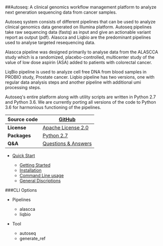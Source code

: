 ##Autoseq: A clinical genomics workflow management platform to analyze next generation sequencing data from cancer samples.


Autoseq system consists of different pipelines that can be used to analyze clinical genomics data generated on Illumina platform. Autoseq pipelines take raw sequencing data (fastq) as input and give an actionable variant report as output (pdf). Alascca and Liqbio are the predominant pipelines used to analyse targeted resequencing data.

Alascca pipeline was designed primarily to analyse data from the ALASCCA study which is a randomized, placebo-controlled, multicenter study of the value of low dose aspirin (ASA) added to patients with colorectal cancer.

LiqBio pipeline is used to analyze cell free DNA from blood samples in PROBIO study, Prostate cancer. Liqbio pipeline has two versions, one with regular data analysis steps and another pipeline with additional umi processing steps.

Autoseq's entire platform along with utility scripts are written in Python 2.7 and Python 3.6. We are currently porting all versions of the code to Python 3.6 for harmonious functioning of the pipelines.


| Source code | [GitHub](https://github.com/ClinSeq/autoseq)|
|-------------|-----------------------------------------------|
| <b>License</b> | [Apache License 2.0](http://www.apache.org/licenses/LICENSE-2.0)|
| <b>Packages</b> | [Python 2.7]() | [Conda Package Management](https://docs.conda.io/en/latest/)|
| <b>Q&A</b> | [Questions & Answers](https://github.com/ClinSeq/autoseq)|


* [Quick Start](autoseq/)

    * [Getting Started](autoseq/#getting-started)
    * [Installation](autoseq/#installation)
    * [Command Line usage](autoseq/#command-line-usage)
    * [General Discriptions](autoseq/#general-discriptions)

###CLI Options 

  * Pipelines
      * alascca
      * liqbio 

  * Tool
      * autoseq
      * generate_ref




